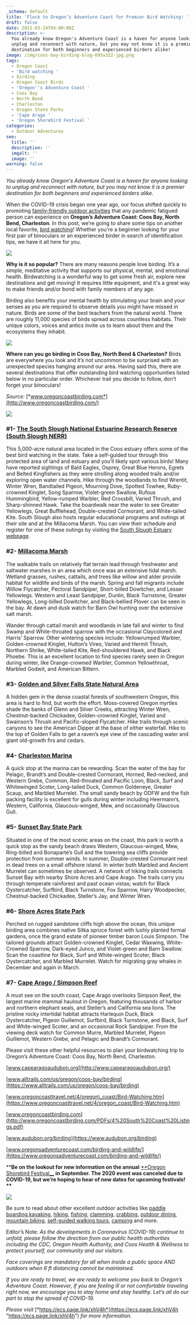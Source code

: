 ```yaml
---
_schema: default
title: 'Flock to Oregon’s Adventure Coast for Premier Bird Watching! '
draft: false
date: 2021-03-24T04:00:00Z
description: >-
  You already know Oregon's Adventure Coast is a haven for anyone looking to
  unplug and reconnect with nature, but you may not know it is a premier
  destination for both beginners and experienced birders alike!
image: /img/coos-bay-birding-blog-695x322-jpg.png
tags:
  - Oregon Coast
  - 'Bird watching '
  - birding
  - Oregon Coast Birds
  - 'Oregon''s Adventure Coast '
  - Coos Bay
  - North Bend
  - Charleston
  - Oregon State Parks
  - 'Cape Arago '
  - 'Oregon Shorebird Festival '
categories:
  - Outdoor Adventures
seo:
  title: ''
  description: ''
  imgalt: ''
  image: ''
warning: false
---
```

*You already know Oregon's Adventure Coast is a haven for anyone looking to unplug and reconnect with nature, but you may not know it is a premier destination for both beginners and experienced birders alike.*

When the COVID-19 crisis began one year ago, our focus shifted quickly to promoting [family-friendly outdoor activities](https://www.oregonsadventurecoast.com/blog/five-fun-ways-to-social-distance-on-oregon-s-adventure-coast/) that any pandemic fatigued person can experience on **Oregon’s Adventure Coast: Coos Bay, North Bend, Charleston**. In this post, we’re going to share some tips on another local favorite, [bird watching](https://www.oregonsadventurecoast.com/birding-and-wildlife/)! Whether you're a beginner looking for your first pair of binoculars or an experienced birder in search of identification tips, we have it all here for you.

![](/img/oregon-coast-bird-blog-695x322-jpg.png)

**Why is it so popular?** There are many reasons people love birding. It’s a simple, meditative activity that supports our physical, mental, and emotional health. Birdwatching is a wonderful way to get some fresh air, explore new destinations and get moving! It requires little equipment, and it's a great way to make friends and/or bond with family members of any age.

Birding also benefits your mental health by stimulating your brain and your senses as you are required to observe details you might have missed in nature. Birds are some of the best teachers from the natural world. There are roughly 11,000 species of birds spread across countless habitats. Their unique colors, voices and antics invite us to learn about them and the ecosystems they inhabit.

![](/img/coos-bay-birding-blog-695x322-jpg-1.png)

**Where can you go birding in Coos Bay, North Bend & Charleston?** Birds are everywhere you look and it’s not uncommon to be surprised with an unexpected species hanging around our area. Having said this, there are several destinations that offer outstanding bird watching opportunities listed below in no particular order. Whichever trail you decide to follow, don’t forget your binoculars!

*Source:* [*www.oregoncoastbirding.com*](http://www.oregoncoastbirding.com/)

![](/img/oregon-coast-bird-watching-blog-695x322-jpg.png)

### **\#1-** [**The South Slough National Estuarine Research Reserve (South Slough NERR)**](https://www.oregon.gov/dsl/SS/Pages/About.aspx)

This 5,000-acre natural area located in the Coos estuary offers some of the best bird watching in the state. Take a self-guided tour through this protected area of land and estuary and you’ll likely spot various birds! Many have reported sightings of Bald Eagles, Osprey, Great Blue Herons, Egrets and Belted Kingfishers as they were strolling along wooded trails and/or exploring open water channels. Hike through the woodlands to find Wrentit, Winter Wren, Bandtailed Pigeon, Mourning Dove, Spotted Towhee, Ruby-crowned Kinglet, Song Sparrow, Violet-green Swallow, Rufous Hummingbird, Yellow-rumped Warbler, Red Crossbill, Varied Thrush, and Sharp-shinned Hawk. Take the boardwalk near the water to see Greater Yellowlegs, Great Bufflehead, Double-crested Cormorant, and White-tailed Kite. South Slough also hosts regular educational programs and outings at their site and at the Millacoma Marsh. You can view their schedule and register for one of these outings by visiting the [South Slough Estuary webpage](https://www.oregon.gov/dsl/SS/Pages/About.aspx).

### **\#2-** [**Millacoma Marsh**](https://coostrails.com/millacoma-marsh/)

The walkable trails on relatively flat terrain lead through freshwater and saltwater marshes in an area which once was an extensive tidal marsh. Wetland grasses, rushes, cattails, and trees like willow and alder provide habitat for wildlife and birds of the marsh. Spring and fall migrants include Willow Flycatcher, Pectoral Sandpiper, Short-billed Dowitcher, and Lesser Yellowlegs. Western and Least Sandpiper, Dunlin, Black Turnstone, Greater Yellowlegs, Long-billed Dowitcher, and Black-bellied Plover can be seen in the bay. At dawn and dusk watch for Barn Owl hunting over the extensive salt marsh.

Wander through cattail marsh and woodlands in late fall and winter to find Swamp and White-throated sparrow with the occasional Claycolored and Harris’ Sparrow. Other wintering species include: Yellowrumped Warbler, Golden-crowned Kinglet, Hutton’s Vireo, Varied and Hermit Thrush, Northern Shrike, White-tailed Kite, Red-shouldered Hawk, and Black Phoebe. This is an excellent location to find species rarely seen in Oregon during winter, like Orange-crowned Warbler, Common Yellowthroat, Marbled Godwit, and American Bittern.

### **\#3-** [**Golden and Silver Falls State Natural Area**](https://stateparks.oregon.gov/index.cfm?do=park.profile&amp;parkId=67)

A hidden gem in the dense coastal forests of southwestern Oregon, this area is hard to find, but worth the effort. Moss-covered Oregon myrtles shade the banks of Glenn and Silver Creeks, attracting Winter Wren, Chestnut-backed Chickadee, Golden-crowned Kinglet, Varied and Swainson’s Thrush and Pacific-sloped Flycatcher. Hike trails through scenic canyons to see the American Dipper at the base of either waterfall. Hike to the top of Golden Falls to get a raven’s eye view of the cascading water and giant old-growth firs and cedars.

### **\#4-** [**Charleston Marina**](https://www.portofcoosbay.com/marinahome)

A quick stop at the marina can be rewarding. Scan the water of the bay for Pelagic, Brandt’s and Double-crested Cormorant, Horned, Red-necked, and Western Grebe, Common, Red-throated and Pacific Loon, Black, Surf and Whitewinged Scoter, Long-tailed Duck, Common Goldeneye, Greater Scaup, and Marbled Murrelet. The small sandy beach by ODFW and the fish packing facility is excellent for gulls during winter including Heermann’s, Western, California, Glaucous-winged, Mew, and occasionally Glaucous Gull.

### **\#5-** [**Sunset Bay State Park**](https://stateparks.oregon.gov/index.cfm?do=park.profile&amp;parkId=70)

Situated in one of the most scenic areas on the coast, this park is worth a quick stop as the sandy beach draws Western, Glaucous-winged, Mew, Ring-billed and Bonaparte’s Gull and the towering sea cliffs provide protection from summer winds. In summer, Double-crested Cormorant nest in dead trees on a small offshore island. In winter both Marbled and Ancient Murrelet can sometimes be observed. A network of hiking trails connects Sunset Bay with nearby Shore Acres and Cape Arago. The trails carry you through temperate rainforest and past ocean vistas; watch for Black Oystercatcher, Surfbird, Black Turnstone, Fox Sparrow, Hairy Woodpecker, Chestnut-backed Chickadee, Steller’s Jay, and Winter Wren.

### **\#6-** [**Shore Acres State Park**](https://stateparks.oregon.gov/index.cfm?do=park.profile&amp;parkId=68)

Perched on rugged sandstone cliffs high above the ocean, this unique birding area combines native Sitka spruce forest with lushly planted formal gardens, once the grand estate of pioneer timber baron Louis Simpson. The tailored grounds attract Golden-crowned Kinglet, Cedar Waxwing, White-Crowned Sparrow, Dark-eyed Junco, and Violet-green and Barn Swallow. Scan the coastline for Black, Surf and White-winged Scoter, Black Oystercatcher, and Marbled Murrelet. Watch for migrating gray whales in December and again in March.

### **\#7-** [**Cape Arago / Simpson Reef**](https://stateparks.oregon.gov/index.cfm?do=park.profile&amp;parkId=66)

A must see on the south coast, Cape Arago overlooks Simpson Reef, the largest marine mammal haulout in Oregon, featuring thousands of harbor and northern elephant seals, and Steller’s and California sea lions. The pristine rocky intertidal habitat attracts Harlequin Duck, Black Oystercatcher, Pigeon Guillemot, Surfbird, Black Turnstone, and Black, Surf and White-winged Scoter, and an occasional Rock Sandpiper. From the viewing deck watch for Common Murre, Marbled Murrelet, Pigeon Guillemot, Western Grebe, and Pelagic and Brandt’s Cormorant.

Please visit these other helpful resources to plan your birdwatching trip to Oregon’s Adventure Coast: Coos Bay, North Bend, Charleston.

[www.capearagoaudubon.org](http://www.capearagoaudubon.org/)

[www.alltrails.com/us/oregon/coos-bay/birding](https://www.alltrails.com/us/oregon/coos-bay/birding)

[www.oregoncoasttravel.net/4/oregon\_coast/Bird-Watching.htm](https://www.oregoncoasttravel.net/4/oregon_coast/Bird-Watching.htm)

[www.oregoncoastbirding.com](http://www.oregoncoastbirding.com/PDFs/4%20South%20Coast%20Listings.pdf)

[www.audubon.org/birding](https://www.audubon.org/birding)

[www.oregonsadventurecoast.com/birding-and-wildlife/](https://www.oregonsadventurecoast.com/birding-and-wildlife/)

\*\***Be on the lookout for new information on the annual** [\*\*Oregon Shorebird Festival\_\_](https://www.oregonshorebirdfestival.org/) **in September. The 2020 event was canceled due to COVID-19, but we’re hoping to hear of new dates for upcoming festivals! \*\***

![](/img/180711_coosbay1960-1.jpg)

Be sure to read about other excellent outdoor activities like [paddle boarding](https://www.oregonsadventurecoast.com/blog/the-best-stand-up-paddleboarding-spots-on-oregon-s-adventure-coast/),[kayaking](https://www.oregonsadventurecoast.com/water-recreation/), [hiking,](https://www.oregonsadventurecoast.com/hiking-walking/) [fishing](https://www.oregonsadventurecoast.com/blog/eight-things-you-need-to-know-to-plan-your-oregon-coast-fishing-adventure/), [clamming](https://www.oregonsadventurecoast.com/blog/where-to-find-razor-clams-on-oregon-s-adventure-coast/), [crabbing](https://www.oregonsadventurecoast.com/crabbing-clamming/), [outdoor dining](https://www.oregonsadventurecoast.com/blog/looking-for-outdoor-dining-options-coos-bay-north-bend-charleston-have-several-from-which-to-choose/), [mountain biking](https://www.oregonsadventurecoast.com/blog/adventure-spotlight-whiskey-run-mountain-bike-trails-on-oregon-s-south-coast/), [self-guided walking tours](https://www.oregonsadventurecoast.com/blog/trip-idea-a-walking-tour-of-historic-coos-bay-north-bend/), [camping](https://www.oregonsadventurecoast.com/blog/relax-recharge-with-a-safe-camping-getaway-on-oregon-s-adventure-coast/) and more.

Editor’s Note: *As the developments in Coronavirus (COVID-19) continue to unfold, please follow the direction from our public health authorities including the CDC, Oregon Health Authority, and Coos Health & Wellness to protect yourself, our community and our visitors.*

*Face coverings are mandatory for all when inside a public space AND outdoors when 6 ft distancing cannot be maintained.*

*If you are ready to travel, we are ready to welcome you back to Oregon’s Adventure Coast. However, if you are feeling ill or not comfortable traveling right now, we encourage you to stay home and stay healthy. Let’s all do our part to stop the spread of COVID-19.*

*Please visit* [*https://ecs.page.link/xhV4h*](https://ecs.page.link/xhV4h "https://ecs.page.link/xhV4h") *for more information.*